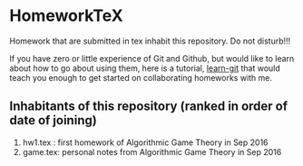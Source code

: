 # HomeworkTeX
Homework that are submitted in tex inhabit this repository. Do not disturb!!!


If you have zero or little experience of Git and Github, but would like to
learn about how to go about using them, here is a tutorial, [learn-git](https://github.com/zunction/learn-git) that would teach
you enough to get started on collaborating homeworks with me.

## Inhabitants of this repository (ranked in order of date of joining)

1. hw1.tex : first homework of Algorithmic Game Theory in Sep 2016
2. game.tex: personal notes from Algorithmic Game Theory in Sep 2016
